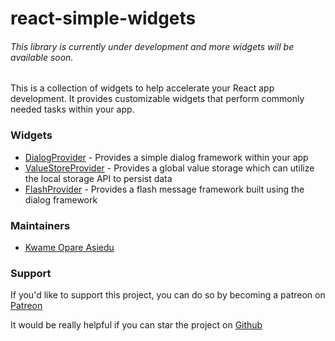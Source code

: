 # react-simple-widgets

###### _This library is currently under development and more widgets will be available soon._

This is a collection of widgets to help accelerate your React app development.
It provides customizable widgets that perform commonly needed tasks within your app.

### Widgets

-   [DialogProvider](./docs/dialog-provider.md) - Provides a simple dialog framework within your app
-   [ValueStoreProvider](docs/value-store-provider.md) - Provides a global value storage which can utilize the local storage API to persist data
-   [FlashProvider](./docs/flash-provider.md) - Provides a flash message framework built using the dialog framework

### Maintainers

-   [Kwame Opare Asiedu](https://github.com/kwameopareasiedu/)

### Support

If you'd like to support this project, you can do so by becoming a patreon on [Patreon](https://www.patreon.com/kwameopareasiedu)

It would be really helpful if you can star the project on [Github](https://github.com/kwameopareasiedu/react-simple-widgets)